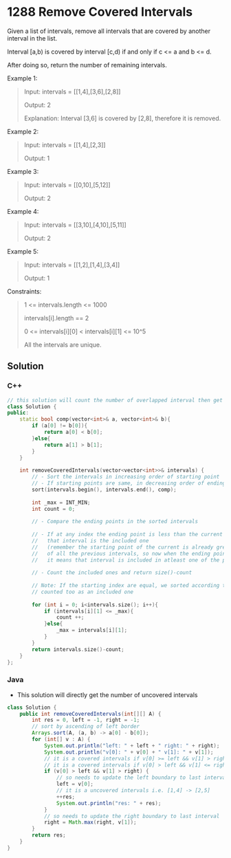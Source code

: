 # 1288 Remove Covered Intervals

Given a list of intervals, remove all intervals that are covered by another interval in the list.

Interval [a,b) is covered by interval [c,d) if and only if c <= a and b <= d.

After doing so, return the number of remaining intervals. 

Example 1:

> Input: intervals = [[1,4],[3,6],[2,8]]
> 
> Output: 2
> 
> Explanation: Interval [3,6] is covered by [2,8], therefore it is removed.

Example 2:

> Input: intervals = [[1,4],[2,3]]
> 
> Output: 1

Example 3:

> Input: intervals = [[0,10],[5,12]]
> 
> Output: 2

Example 4:

> Input: intervals = [[3,10],[4,10],[5,11]]
> 
> Output: 2

Example 5:

> Input: intervals = [[1,2],[1,4],[3,4]]
> 
> Output: 1 

Constraints:

> 1 <= intervals.length <= 1000
> 
> intervals[i].length == 2
> 
> 0 <= intervals[i][0] < intervals[i][1] <= 10^5
> 
> All the intervals are unique.

## Solution

### C++
                                    
```C++
// this solution will count the number of overlapped interval then get the result by deducting the count.                                        
class Solution {
public:
    static bool comp(vector<int>& a, vector<int>& b){
        if (a[0] != b[0]){
            return a[0] < b[0];
        }else{
            return a[1] > b[1];
        }
    }
    
    int removeCoveredIntervals(vector<vector<int>>& intervals) {
        // - Sort the intervals in increasing order of starting point
        // - If starting points are same, in decreasing order of ending point
        sort(intervals.begin(), intervals.end(), comp);
        
        int _max = INT_MIN;
        int count = 0;
        
        // - Compare the ending points in the sorted intervals
		
        // - If at any index the ending point is less than the current maximum ending point
        //   that interval is the included one 
		//   (remember the starting point of the current is already greater than that
		//   of all the previous intervals, so now when the ending point is lesser than the current max ending point
		//   it means that interval is included in atleast one of the previous intervals)
		
        // - Count the included ones and return size()-count
		
		// Note: If the starting index are equal, we sorted according to decreasing ending index so that it can be
		// counted too as an included one
		
        for (int i = 0; i<intervals.size(); i++){
            if (intervals[i][1] <= _max){
                count ++;
            }else{
                _max = intervals[i][1];
            }
        }
        return intervals.size()-count;
    }
};                                       
```

### Java

* This solution will directly get the number of uncovered intervals
```Java
class Solution {
    public int removeCoveredIntervals(int[][] A) {
        int res = 0, left = -1, right = -1;
        // sort by ascending of left border
        Arrays.sort(A, (a, b) -> a[0] - b[0]);
        for (int[] v : A) {            
            System.out.println("left: " + left + " right: " + right);
            System.out.println("v[0]: " + v[0] + " v[1]: " + v[1]);
            // it is a covered intervals if v[0] >= left && v[1] > right
            // it is a covered intervals if v[0] > left && v[1] <= right
            if (v[0] > left && v[1] > right) {
                // so needs to update the left boundary to last interval
                left = v[0];                
                // it is a uncovered intervals i.e. [1,4] -> [2,5]
                ++res;
                System.out.println("res: " + res);
            }
            // so needs to update the right boundary to last interval
            right = Math.max(right, v[1]);
        }
        return res;
    }
}
```   
